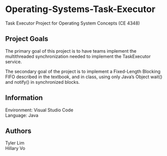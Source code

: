 # Operating-Systems-Task-Executor
Task Executor Project for Operating System Concepts (CE 4348)

## Project Goals
The primary goal of this project is to have teams implement the multithreaded synchronization
needed to implement the TaskExecutor service.

The secondary goal of the project is to implement a Fixed-Length
Blocking FIFO described in the textbook, and in class, using only Java’s Object wait() and
notify() in synchronized blocks.

## Information
Environment: Visual Studio Code <br>
Language: Java

## Authors
Tyler Lim <br>
Hillary Vo <br>
